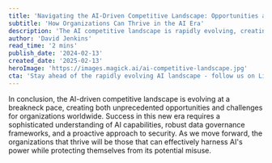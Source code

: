 ```yaml
---
title: 'Navigating the AI-Driven Competitive Landscape: Opportunities and Challenges'
subtitle: 'How Organizations Can Thrive in the AI Era'
description: 'The AI competitive landscape is rapidly evolving, creating new opportunities and challenges. Organizations must understand AI capabilities while maintaining strong security measures to succeed.'
author: 'David Jenkins'
read_time: '2 mins'
publish_date: '2024-02-13'
created_date: '2025-02-13'
heroImage: 'https://images.magick.ai/ai-competitive-landscape.jpg'
cta: 'Stay ahead of the rapidly evolving AI landscape - follow us on LinkedIn for regular insights and updates on navigating the AI-driven business world.'
---
```


In conclusion, the AI-driven competitive landscape is evolving at a breakneck pace, creating both unprecedented opportunities and challenges for organizations worldwide. Success in this new era requires a sophisticated understanding of AI capabilities, robust data governance frameworks, and a proactive approach to security. As we move forward, the organizations that thrive will be those that can effectively harness AI's power while protecting themselves from its potential misuse.